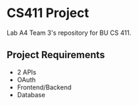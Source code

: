 # CS411 Project
Lab A4 Team 3's repository for BU CS 411.


## Project Requirements 
- 2 APIs
- OAuth
- Frontend/Backend 
- Database 


